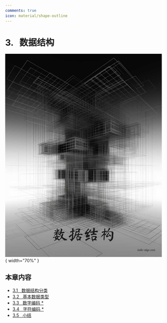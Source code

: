```yaml
---
comments: true
icon: material/shape-outline
---
```


# 3. &nbsp; 数据结构

<div class="center-table" markdown>

![数据结构](../assets/covers/chapter_data_structure.jpg){ width="70%" }

</div>

## 本章内容

- [3.1 &nbsp; 数据结构分类](https://www.hello-algo.com/chapter_data_structure/classification_of_data_structure/)
- [3.2 &nbsp; 基本数据类型](https://www.hello-algo.com/chapter_data_structure/basic_data_types/)
- [3.3 &nbsp; 数字编码 *](https://www.hello-algo.com/chapter_data_structure/number_encoding/)
- [3.4 &nbsp; 字符编码 *](https://www.hello-algo.com/chapter_data_structure/character_encoding/)
- [3.5 &nbsp; 小结](https://www.hello-algo.com/chapter_data_structure/summary/)
